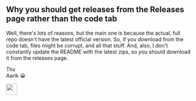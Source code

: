 ## Why you should get releases from the Releases page rather than the code tab
Well, there's lots of reasons, but the main one is because the actual, full repo doesn't have the latest official version. So, if you download from the code tab, files might be corrupt, and all that stuff. And, also, I don't constantly update the README with the latest zips, so you should download it from the releases page. 

Thx<br />
Aarik 😀

<a href = "https://github.com/aarikpokras/spectacleos"><img src = "https://i.ibb.co/tCh8H8W/iconmonstr-home-6.png" width = "30" /></a>
